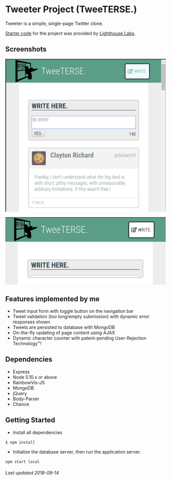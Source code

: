 # Tweeter Project (TweeTERSE.)

Tweeter is a simple, single-page Twitter clone.

[Starter code](https://github.com/lighthouse-labs/tweeter) for the project was provided by [Lighthouse Labs](https://www.lighthouselabs.ca/).


## Screenshots
![Main interface: tweets are listed in reverse-chronological order beneath the submission button.](https://raw.githubusercontent.com/StandardGiraffe/tweeter/master/docs/tweet-list.png)

![Clicking the "WRITE." button will toggle the input box with a comely animation, assuming you haven't been rejected by the application.](https://raw.githubusercontent.com/StandardGiraffe/tweeter/master/docs/toggle-animation.png)



## Features implemented by me
- Tweet input form with toggle button on the navigation bar
- Tweet validation (too long/empty submission) with dynamic error responses shown
- Tweets are persisted to database with MongoDB
- On-the-fly updating of page content using AJAX
- Dynamic character counter with patent-pending User-Rejection Technology™!


## Dependencies
- Express
- Node 5.10.x or above
- RainbowVis-JS
- MongoDB
- jQuery
- Body-Parser
- Chance


## Getting Started
- Install all dependencies
```
$ npm install
```
- Initialize the database server, then run the application server.
```
npm start local
```


###### Last updated 2018-09-14